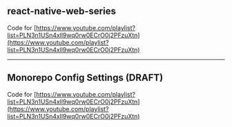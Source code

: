 ## react-native-web-series

Code for [https://www.youtube.com/playlist?list=PLN3n1USn4xll9wq0rw0ECrO0j2PFzuXtn](https://www.youtube.com/playlist?list=PLN3n1USn4xll9wq0rw0ECrO0j2PFzuXtn)

---

## Monorepo Config Settings (**DRAFT**)

Code for [https://www.youtube.com/playlist?list=PLN3n1USn4xll9wq0rw0ECrO0j2PFzuXtn](https://www.youtube.com/playlist?list=PLN3n1USn4xll9wq0rw0ECrO0j2PFzuXtn)
